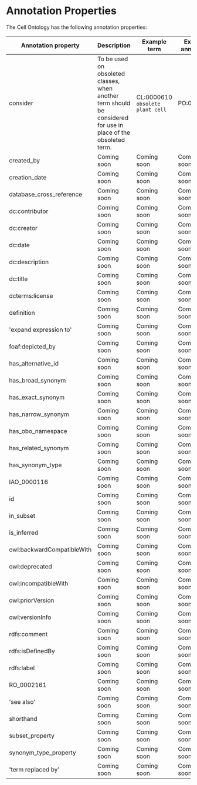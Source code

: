 # Annotation Properties

The Cell Ontology has the following annotation properties:

Annotation property	| 	Description	|	Example term	|	Example annotation
-- | -- | -- | --
consider	|	To be used on obsoleted classes, when another term should be considered for use in place of the obsoleted term.	|	CL:0000610 `obsolete plant cell`	|	PO:0009002
created_by	|	Coming soon	|	Coming soon	|	Coming soon
creation_date	|	Coming soon	|	Coming soon	|	Coming soon
database_cross_reference	|	Coming soon	|	Coming soon	|	Coming soon
dc:contributor	|	Coming soon	|	Coming soon	|	Coming soon
dc:creator	|	Coming soon	|	Coming soon	|	Coming soon
dc:date	|	Coming soon	|	Coming soon	|	Coming soon
dc:description	|	Coming soon	|	Coming soon	|	Coming soon
dc:title	|	Coming soon	|	Coming soon	|	Coming soon
dcterms:license	|	Coming soon	|	Coming soon	|	Coming soon
definition	|	Coming soon	|	Coming soon	|	Coming soon
'expand expression to'	|	Coming soon	|	Coming soon	|	Coming soon
foaf:depicted_by	|	Coming soon	|	Coming soon	|	Coming soon
has_alternative_id	|	Coming soon	|	Coming soon	|	Coming soon
has_broad_synonym	|	Coming soon	|	Coming soon	|	Coming soon
has_exact_synonym	|	Coming soon	|	Coming soon	|	Coming soon
has_narrow_synonym	|	Coming soon	|	Coming soon	|	Coming soon
has_obo_namespace	|	Coming soon	|	Coming soon	|	Coming soon
has_related_synonym	|	Coming soon	|	Coming soon	|	Coming soon
has_synonym_type	|	Coming soon	|	Coming soon	|	Coming soon
IAO_0000116	|	Coming soon	|	Coming soon	|	Coming soon
id	|	Coming soon	|	Coming soon	|	Coming soon
in_subset	|	Coming soon	|	Coming soon	|	Coming soon
is_inferred	|	Coming soon	|	Coming soon	|	Coming soon
owl:backwardCompatibleWith	|	Coming soon	|	Coming soon	|	Coming soon
owl:deprecated	|	Coming soon	|	Coming soon	|	Coming soon
owl:incompatibleWith	|	Coming soon	|	Coming soon	|	Coming soon
owl:priorVersion	|	Coming soon	|	Coming soon	|	Coming soon
owl:versionInfo	|	Coming soon	|	Coming soon	|	Coming soon
rdfs:comment	|	Coming soon	|	Coming soon	|	Coming soon
rdfs:isDefinedBy	|	Coming soon	|	Coming soon	|	Coming soon
rdfs:label	|	Coming soon	|	Coming soon	|	Coming soon
RO_0002161	|	Coming soon	|	Coming soon	|	Coming soon
'see also'	|	Coming soon	|	Coming soon	|	Coming soon
shorthand	|	Coming soon	|	Coming soon	|	Coming soon
subset_property	|	Coming soon	|	Coming soon	|	Coming soon
synonym_type_property	|	Coming soon	|	Coming soon	|	Coming soon
'term replaced by'	|	Coming soon	|	Coming soon	|	Coming soon
